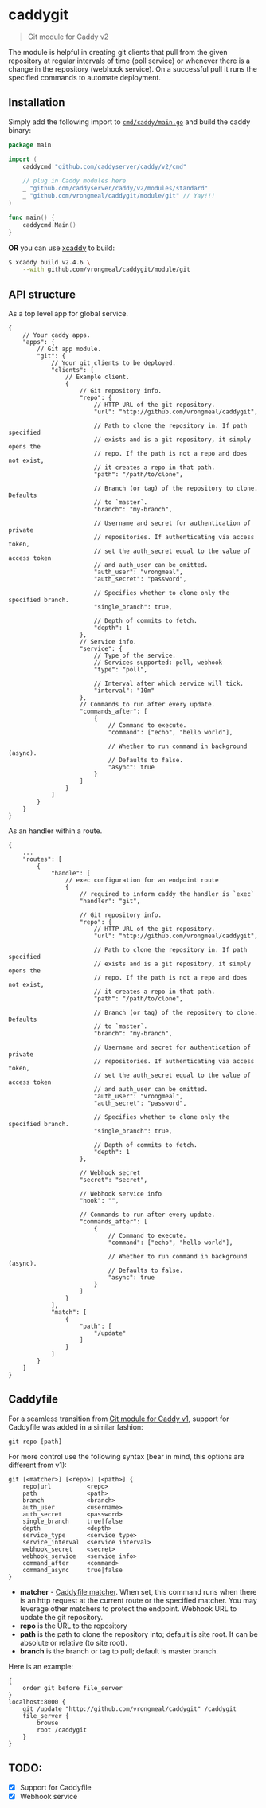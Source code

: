 # caddygit

> Git module for Caddy v2

The module is helpful in creating git clients that pull from the given
repository at regular intervals of time (poll service) or whenever there
is a change in the repository (webhook service). On a successful pull
it runs the specified commands to automate deployment.

## Installation

Simply add the following import to
[`cmd/caddy/main.go`](https://github.com/caddyserver/caddy/blob/master/cmd/caddy/main.go)
and build the caddy binary:

```go
package main

import (
	caddycmd "github.com/caddyserver/caddy/v2/cmd"

	// plug in Caddy modules here
	_ "github.com/caddyserver/caddy/v2/modules/standard"
	_ "github.com/vrongmeal/caddygit/module/git" // Yay!!!
)

func main() {
	caddycmd.Main()
}
```

**OR** you can use [xcaddy](https://github.com/caddyserver/xcaddy) to build:

```bash
$ xcaddy build v2.4.6 \
    --with github.com/vrongmeal/caddygit/module/git
```

## API structure

As a top level app for global service.

```jsonc
{
    // Your caddy apps.
    "apps": {
        // Git app module.
        "git": {
            // Your git clients to be deployed.
            "clients": [
                // Example client.
                {
                    // Git repository info.
                    "repo": {
                        // HTTP URL of the git repository.
                        "url": "http://github.com/vrongmeal/caddygit",

                        // Path to clone the repository in. If path specified
                        // exists and is a git repository, it simply opens the
                        // repo. If the path is not a repo and does not exist,
                        // it creates a repo in that path.
                        "path": "/path/to/clone",

                        // Branch (or tag) of the repository to clone. Defaults
                        // to `master`.
                        "branch": "my-branch",

                        // Username and secret for authentication of private
                        // repositories. If authenticating via access token,
                        // set the auth_secret equal to the value of access token
                        // and auth_user can be omitted.
                        "auth_user": "vrongmeal",
                        "auth_secret": "password",

                        // Specifies whether to clone only the specified branch.
                        "single_branch": true,

                        // Depth of commits to fetch.
                        "depth": 1
                    },
                    // Service info.
                    "service": {
                        // Type of the service.
                        // Services supported: poll, webhook
                        "type": "poll",

                        // Interval after which service will tick.
                        "interval": "10m"
                    },
                    // Commands to run after every update.
                    "commands_after": [
                        {
                            // Command to execute.
                            "command": ["echo", "hello world"],

                            // Whether to run command in background (async).
                            // Defaults to false.
                            "async": true
                        }
                    ]
                }
            ]
        }
    }
}
```
As an handler within a route.

```jsonc
{
    ...
    "routes": [
        {
            "handle": [
                // exec configuration for an endpoint route
                {
                    // required to inform caddy the handler is `exec`
                    "handler": "git",

                    // Git repository info.
                    "repo": {
                        // HTTP URL of the git repository.
                        "url": "http://github.com/vrongmeal/caddygit",

                        // Path to clone the repository in. If path specified
                        // exists and is a git repository, it simply opens the
                        // repo. If the path is not a repo and does not exist,
                        // it creates a repo in that path.
                        "path": "/path/to/clone",

                        // Branch (or tag) of the repository to clone. Defaults
                        // to `master`.
                        "branch": "my-branch",

                        // Username and secret for authentication of private
                        // repositories. If authenticating via access token,
                        // set the auth_secret equal to the value of access token
                        // and auth_user can be omitted.
                        "auth_user": "vrongmeal",
                        "auth_secret": "password",

                        // Specifies whether to clone only the specified branch.
                        "single_branch": true,

                        // Depth of commits to fetch.
                        "depth": 1
                    },
                    
                    // Webhook secret
                    "secret": "secret",

                    // Webhook service info
                    "hook": "",

                    // Commands to run after every update.
                    "commands_after": [
                        {
                            // Command to execute.
                            "command": ["echo", "hello world"],

                            // Whether to run command in background (async).
                            // Defaults to false.
                            "async": true
                        }
                    ]
                }
            ],
            "match": [
                {
                    "path": [
                        "/update"
                    ]
                }
            ]
        }
    ]
}
```

## Caddyfile

For a seamless transition from [Git module for Caddy v1](https://github.com/abiosoft/caddy-git), support for Caddyfile was added in a similar fashion:

    git repo [path]

For more control use the following syntax (bear in mind, this options are different from v1):

    git [<matcher>] [<repo>] [<path>] {
        repo|url          <repo>
        path              <path>
        branch            <branch>
        auth_user         <username>
        auth_secret       <password>
        single_branch     true|false
        depth             <depth>
        service_type      <service type>
        service_interval  <service interval>
        webhook_secret    <secret>
        webhook_service   <service info>
        command_after     <command>
        command_async     true|false
    }

- **matcher** - [Caddyfile matcher](https://caddyserver.com/docs/caddyfile/matchers). When set, this command runs when there is an http request at the current route or the specified matcher. You may leverage other matchers to protect the endpoint. Webhook URL to update the git repository.
- **repo** is the URL to the repository
- **path** is the path to clone the repository into; default is site root. It can be absolute or relative (to site root).
- **branch** is the branch or tag to pull; default is master branch.

Here is an example:

    {
        order git before file_server
    }
    localhost:8000 {
        git /update "http://github.com/vrongmeal/caddygit" /caddygit
        file_server {
            browse
            root /caddygit
        }
    }

## TODO:

- [X] Support for Caddyfile
- [X] Webhook service

